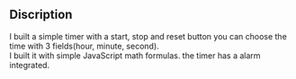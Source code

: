 ## Discription

I built a simple timer with a start, stop and reset button you can choose the time with 3 fields(hour, minute, second).<br/>
I built it with simple JavaScript math formulas. the timer has a alarm integrated.
